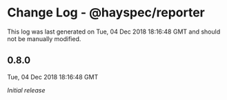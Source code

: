 # Change Log - @hayspec/reporter

This log was last generated on Tue, 04 Dec 2018 18:16:48 GMT and should not be manually modified.

## 0.8.0
Tue, 04 Dec 2018 18:16:48 GMT

*Initial release*


